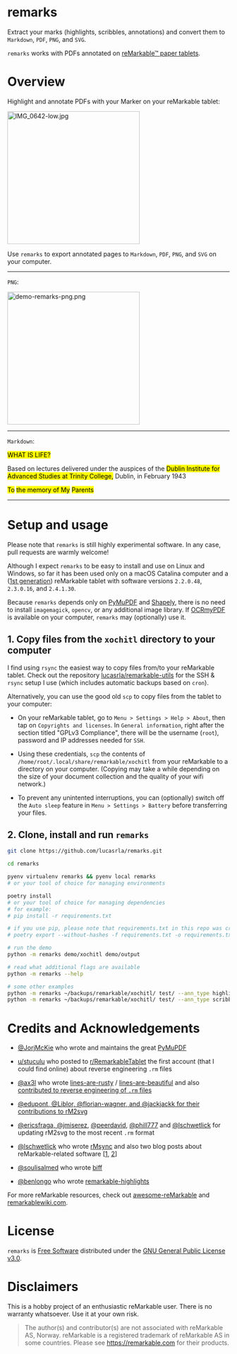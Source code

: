 # remarks

Extract your marks (highlights, scribbles, annotations) and convert them to `Markdown`, `PDF`, `PNG`, and `SVG`. 

`remarks` works with PDFs annotated on [reMarkable™ paper tablets](https://remarkable.com).

# Overview

Highlight and annotate PDFs with your Marker on your reMarkable tablet: 

<!-- How to host images on GitHub but outside your repository? Open an issue, upload your images, and voila! Trick learned from http://felixhayashi.github.io/ReadmeGalleryCreatorForGitHub/ -->

<img width="300" alt="IMG_0642-low.jpg" src="https://user-images.githubusercontent.com/1920195/88480247-3d776680-cf2b-11ea-9c30-061ec0e5cc60.jpg">

Use `remarks` to export annotated pages to `Markdown`, `PDF`, `PNG`, and `SVG` on your computer.

---

`PNG`:

<img width="300" alt="demo-remarks-png.png" src="https://user-images.githubusercontent.com/1920195/88480249-410aed80-cf2b-11ea-919b-22fb550ed9d7.png">

---

`Markdown`:

<mark>WHAT IS LIFE?</mark>

Based on lectures delivered under the auspices of the <mark>Dublin Institute for</mark> <mark>Advanced Studies at Trinity College,</mark> Dublin, in February 1943

<mark>To</mark>
<mark>the memory of My</mark> <mark>Parents</mark>

---

# Setup and usage

Please note that `remarks` is still highly experimental software. In any case, pull requests are warmly welcome!

Although I expect `remarks` to be easy to install and use on Linux and Windows, so far it has been used only on a macOS Catalina computer and a ([1st generation](https://remarkable.com/store/remarkable)) reMarkable tablet with software versions `2.2.0.48`, `2.3.0.16`, and `2.4.1.30`.

Because `remarks` depends only on [PyMuPDF](https://github.com/pymupdf/PyMuPDF) and [Shapely](https://github.com/Toblerity/Shapely), there is no need to install `imagemagick`, `opencv`, or any additional image library. If [OCRmyPDF](https://github.com/jbarlow83/OCRmyPDF) is available on your computer, `remarks` may (optionally) use it.

## 1. Copy files from the `xochitl` directory to your computer

I find using `rsync` the easiest way to copy files from/to your reMarkable tablet. Check out the repository [lucasrla/remarkable-utils](https://github.com/lucasrla/remarkable-utils) for the SSH & `rsync` setup I use (which includes automatic backups based on `cron`). 

Alternatively, you can use the good old `scp` to copy files from the tablet to your computer:

- On your reMarkable tablet, go to `Menu > Settings > Help > About`, then tap on `Copyrights and licenses`. In `General information`, right after the section titled "GPLv3 Compliance", there will be the username (`root`), password and IP addresses needed for `SSH`.

- Using these credentials, `scp` the contents of `/home/root/.local/share/remarkable/xochitl` from your reMarkable to a directory on your computer. (Copying may take a while depending on the size of your document collection and the quality of your wifi network.)

- To prevent any unintented interruptions, you can (optionally) switch off the `Auto sleep` feature in `Menu > Settings > Battery` before transferring your files.


## 2. Clone, install and run `remarks`

```sh
git clone https://github.com/lucasrla/remarks.git

cd remarks

pyenv virtualenv remarks && pyenv local remarks
# or your tool of choice for managing environments

poetry install
# or your tool of choice for managing dependencies
# for example:
# pip install -r requirements.txt

# if you use pip, please note that requirements.txt in this repo was created with:
# poetry export --without-hashes -f requirements.txt -o requirements.txt

# run the demo
python -m remarks demo/xochitl demo/output

# read what additional flags are available
python -m remarks --help

# some other examples
python -m remarks ~/backups/remarkable/xochitl/ test/ --ann_type highlights --targets md
python -m remarks ~/backups/remarkable/xochitl/ test/ --ann_type scribbles --targets png
```

# Credits and Acknowledgements

- [@JorjMcKie](https://github.com/JorjMcKie) who wrote and maintains the great [PyMuPDF](https://github.com/pymupdf/PyMuPDF)

- [u/stuculu](https://www.reddit.com/user/stucule/) who posted to [r/RemarkableTablet](https://www.reddit.com/r/RemarkableTablet/comments/7c5fh0/work_in_progress_format_of_the_lines_files/) the first account (that I could find online) about reverse engineering `.rm` files

- [@ax3l](https://github.com/ax3l) who wrote [lines-are-rusty](https://github.com/ax3l/lines-are-rusty) / [lines-are-beautiful](https://github.com/ax3l/lines-are-beautiful) and also [contributed to reverse engineering of `.rm` files](https://plasma.ninja/blog/devices/remarkable/binary/format/2017/12/26/reMarkable-lines-file-format.html)

- [@edupont, @Liblor, @florian-wagner, and @jackjackk for their contributions to rM2svg](https://github.com/reHackable/maxio/blob/33cdc1706b29698c15aac647619374e895ed3869/tools/rM2svg)

- [@ericsfraga, @jmiserez](https://github.com/jmiserez/maxio/blob/ee15bcc86e4426acd5fc70e717468862dce29fb8/tmp-rm16-ericsfraga-rm2svg.py), [@peerdavid](https://github.com/peerdavid/rmapi/blob/master/tools/rM2svg), [@phill777](https://github.com/phil777/maxio) and [@lschwetlick](https://github.com/lschwetlick/maxio/blob/master/rm_tools/rM2svg.py) for updating rM2svg to the most recent `.rm` format

- [@lschwetlick](https://github.com/lschwetlick) who wrote [rMsync](https://github.com/lschwetlick/rMsync) and also two blog posts about reMarkable-related software [[1](http://lisaschwetlick.de/blog/2018/03/25/reMarkable/), [2](http://lisaschwetlick.de/blog/2019/06/10/reMarkable-Update/)]

- [@soulisalmed](https://github.com/soulisalmed) who wrote [biff](https://github.com/soulisalmed/biff)

- [@benlongo](https://github.com/benlongo) who wrote [remarkable-highlights](https://github.com/benlongo/remarkable-highlights)

For more reMarkable resources, check out [awesome-reMarkable](https://github.com/reHackable/awesome-reMarkable) and [remarkablewiki.com](https://remarkablewiki.com/).

# License

`remarks` is [Free Software](https://www.gnu.org/philosophy/free-sw.html) distributed under the [GNU General Public License v3.0](https://choosealicense.com/licenses/gpl-3.0/).

# Disclaimers

This is a hobby project of an enthusiastic reMarkable user. There is no warranty whatsoever. Use it at your own risk.

> The author(s) and contributor(s) are not associated with reMarkable AS, Norway. reMarkable is a registered trademark of reMarkable AS in some countries. Please see https://remarkable.com for their products.
